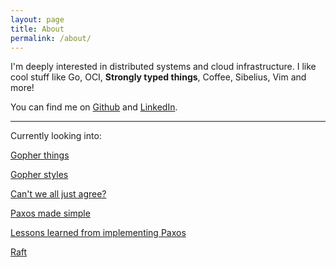 ```yaml
---
layout: page
title: About
permalink: /about/
---
```


I'm deeply interested in distributed systems and cloud infrastructure. I like cool
stuff like Go, OCI, **Strongly typed things**, Coffee, Sibelius, Vim and more!

You can find me on [Github](https://github.com/bogdanbojan) and [LinkedIn](https://www.linkedin.com/in/bogdan-bojan).

--- 

Currently looking into:

[Gopher things](https://github.com/ardanlabs/gotraining/blob/master/reading/README.md)

[Gopher styles](https://github.com/dgryski/awesome-go-style)

[Can't we all just agree?](https://blog.acolyer.org/2015/03/01/cant-we-all-just-agree/)

[Paxos made simple](https://www.microsoft.com/en-us/research/publication/paxos-made-simple/?from=https://research.microsoft.com/en-us/um/people/lamport/pubs/paxos-simple.pdf&type=exact)

[Lessons learned from implementing Paxos](https://blog.willportnoy.com/2012/06/lessons-learned-from-paxos.html)

[Raft](https://raft.github.io/)
